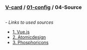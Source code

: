 ## 
### [V-card](../README.md) / [01-config](./00-Introduction.md) / 04-Source
## 

*<em>- Links to used sources</em>*

- [1. Vue.js](https://vuejs.org/)
- [2. Atomicdesign](https://atomicdesign.bradfrost.com/)
- [3. Phosphoricons](https://phosphoricons.com/)
